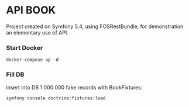 # API BOOK

Project created on Symfony 5.4, using FOSRestBundle, for demonstration an elementary use of API.

### Start Docker
```phpregexp
docker-compose up -d
```

### Fill DB
insert into DB 1 000 000 fake records with BookFixtures:
```phpregexp
symfony console doctrine:fixtures:load
```